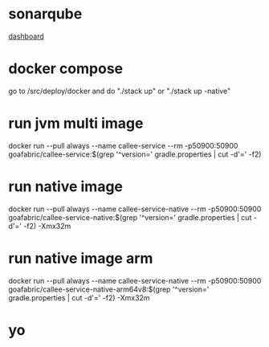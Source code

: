 # sonarqube
[dashboard](https://v2202402203466256255.megasrv.de/sonar/dashboard?id=org.goafabric%3Acallee-service)

# docker compose
go to /src/deploy/docker and do "./stack up" or "./stack up -native"

# run jvm multi image
docker run --pull always --name callee-service --rm -p50900:50900 goafabric/callee-service:$(grep '^version=' gradle.properties | cut -d'=' -f2)

# run native image
docker run --pull always --name callee-service-native --rm -p50900:50900 goafabric/callee-service-native:$(grep '^version=' gradle.properties | cut -d'=' -f2) -Xmx32m

# run native image arm
docker run --pull always --name callee-service-native --rm -p50900:50900 goafabric/callee-service-native-arm64v8:$(grep '^version=' gradle.properties | cut -d'=' -f2) -Xmx32m

# yo